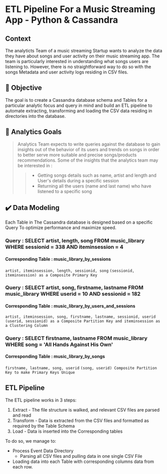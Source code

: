 # ETL Pipeline For a Music Streaming App - Python & Cassandra
## Context
The analyticts Team of a music streaming Startup wants to analyze the data they have about songs and user activity on their music streaming app. The team is particularly interested in understanding what songs users are listening to. However, there is no straightforward way to do so with the songs Metadata and user activity logs residing in CSV files.

## :dart: Objective
The goal is to create a Cassandra database schema and Tables for a particular analytic focus and query in mind and build an ETL pipeline to automate extracting, transforming and loading the CSV data residing in directories into the database.

## :checkered_flag: Analytics Goals
>Analytics Team expects to write queries against the database to gain insights out of the behavior of its users and trends on songs in order to better serve more suitable and precise songs/products recommendations. Some of the insights that the analytics team may be interested in :
>
>> - Getting songs details such as name, artist and length and User's details during a specific session
>> - Returning all the users (name and last name) who have listened to a specific song

## :heavy_check_mark: Data Modeling
Each Table in The Cassandra database is designed based on a specific Query To optimize performance and maximize speed. 

### Query : SELECT artist, length, song FROM music_library WHERE sessionid = 338 AND iteminsession = 4
#### Corresponding Table : music_library_by_sessions
`artist, iteminsession, length, sessionid, song`
`(sessionid, iteminsession) as a Composite Primary Key`

### Query : SELECT artist, song, firstname, lastname FROM music_library WHERE userid = 10 AND sessionid = 182
#### Corresponding Table : music_library_by_users_and_sessions
`artist, iteminsession, song, firstname, lastname, sessionid, userid`
`(userid, sessionid) as a Composite Partition Key and iteminsession as a Clustering Column`

### Query : SELECT firstname, lastname FROM music_library WHERE song = 'All Hands Against His Own'
#### Corresponding Table : music_library_by_songs
`firstname, lastname, song, userid`
`(song, userid) Composite Partition Key to make Primary Keys Unique`

## ETL Pipeline

The ETL pipeline works in 3 steps:

1. Extract - The file structure is walked, and relevant CSV files are parsed and read 
2. Transform - Data is extracted from the CSV files and formatted as required by the Table Schema
3. Load - Data is inserted into the Corresponding tables

To do so, we manage to:  

- Process Event Data Directory
    - Parsing all CSV files and pulling data in one single CSV File  
- Loading data into each Table with corresponding columns data from each row.
